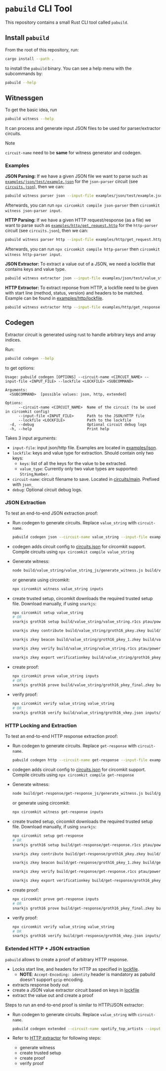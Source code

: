 # `pabuild` CLI Tool
This repository contains a small Rust CLI tool called `pabuild`.

## Install `pabuild`
From the root of this repository, run:
```sh
cargo install --path .
```
to install the `pabuild` binary.
You can see a help menu with the subcommands by:
```sh
pabuild --help
```

## Witnessgen
To get the basic idea, run
```sh
pabuild witness --help
```
It can process and generate input JSON files to be used for parser/extractor circuits.

> [!NOTE]
> `circuit-name` need to be **same** for witness generator and codegen.

### Examples
**JSON Parsing:**
If we have a given JSON file we want to parse such as [`examples/json/test/example.json`](../examples/json/test/example.json) for the `json-parser` circuit (see [`circuits.json`](../circuits.json)), then we can:

```sh
pabuild witness parser json --input-file examples/json/test/example.json --circuit-name json-parser
```

Afterwards, you can run `npx circomkit compile json-parser` then `circomkit witness json-parser input`.

**HTTP Parsing:**
If we have a given HTTP request/response (as a file) we want to parse such as [`examples/http/get_request.http`](../examples/http/get_request.http) for the `http-parser` circuit (see `circuits.json`), then we can:

```sh
pabuild witness parser http --input-file examples/http/get_request.http --circuit-name http-parser
```

Afterwards, you can run `npx circomkit compile http-parser` then `circomkit witness http-parser input`.

**JSON Extractor:**
To extract a value out of a JSON, we need a lockfile that contains keys and value type.

```sh
pabuild witness extractor json --input-file examples/json/test/value_string.json --lockfile examples/json/lockfile/value_string.json --circuit-name value_string
```

**HTTP Extractor:**
To extract reponse from HTTP, a lockfile need to be given with start line (method, status, version) and headers to be matched. Example can be found in [examples/http/lockfile](../examples/http/lockfile/).

```sh
pabuild witness extractor http --input-file examples/http/get_response.http --lockfile examples/http/lockfile/response.lock.json --circuit-name get-response
```

## Codegen
Extractor circuit is generated using rust to handle arbitrary keys and array indices.

Run:
```sh
pabuild codegen --help
```
to get options:
```
Usage: pabuild codegen [OPTIONS] --circuit-name <CIRCUIT_NAME> --input-file <INPUT_FILE> --lockfile <LOCKFILE> <SUBCOMMAND>

Arguments:
  <SUBCOMMAND>  [possible values: json, http, extended]

Options:
      --circuit-name <CIRCUIT_NAME>  Name of the circuit (to be used in circomkit config)
      --input-file <INPUT_FILE>      Path to the JSON/HTTP file
      --lockfile <LOCKFILE>          Path to the lockfile
  -d, --debug                        Optional circuit debug logs
  -h, --help                         Print help
```
Takes 3 input arguments:
- `input-file`: input json/http file. Examples are located in [examples/json](../examples/json/test/).
- `lockfile`: keys and value type for extraction. Should contain only two keys:
  - `keys`: list of all the keys for the value to be extracted.
  - `value_type`: Currently only two value types are supported: `String`,`Number`.
- `circuit-name`: circuit filename to save. Located in [circuits/main](../circuits/main/). Prefixed with `json_`
- `debug`: Optional circuit debug logs.

### JSON Extraction

To test an end-to-end JSON extraction proof:
- Run codegen to generate circuits. Replace `value_string` with `circuit-name`.
   ```sh
   pabuild codegen json --circuit-name value_string --input-file examples/json/test/value_string.json --lockfile examples/json/lockfile/value_string.json -d
   ```

- codegen adds circuit config to [circuits.json](../circuits.json) for circomkit support. Compile circuits using `npx circomkit compile value_string`

- Generate witness:
   ```sh
   node build/value_string/value_string_js/generate_witness.js build/value_string/value_string_js/value_string.wasm inputs/value_string/inputs.json build/value_string/witness.wtns
   ```
   or generate using circomkit:
   ```bash
   npx circomkit witness value_string inputs
   ```

- create trusted setup, circomkit downloads the required trusted setup file. Download manually, if using `snarkjs`:
   ```bash
   npx circomkit setup value_string
   # OR
   snarkjs groth16 setup build/value_string/value_string.r1cs ptau/powersOfTau28_hez_final_14.ptau build/value_string/groth16_pkey.zkey

   snarkjs zkey contribute build/value_string/groth16_pkey.zkey build/value_string/groth16_pkey_1.zkey --name="random" -v

   snarkjs zkey beacon build/value_string/groth16_pkey_1.zkey build/value_string/groth16_pkey_final.zkey 0102030405060708090a0b0c0d0e0f101112131415161718191a1b1c1d1e1f 10 -n="Final Beacon phase2"

   snarkjs zkey verify build/value_string/value_string.r1cs ptau/powersOfTau28_hez_final_14.ptau build/value_string/groth16_pkey_final.zkey

   snarkjs zkey export verificationkey build/value_string/groth16_pkey_final.zkey build/value_string/groth16_vkey.json
   ```

- create proof:
   ```bash
   npx circomkit prove value_string inputs
   # OR
   snarkjs groth16 prove build/value_string/groth16_pkey_final.zkey build/value_string/witness.wtns build/value_string/groth16_proof.json inputs/value_string/inputs.json
   ```

- verify proof:
   ```bash
   npx circomkit verify value_string value_string
   # OR
   snarkjs groth16 verify build/value_string/groth16_vkey.json inputs/value_string/inputs.json build/value_string/groth16_proof.json
   ```

### HTTP Locking and Extraction

To test an end-to-end HTTP response extraction proof:
- Run codegen to generate circuits. Replace `get-response` with `circuit-name`.
   ```sh
   pabuild codegen http --circuit-name get-response --input-file examples/http/get_response.http --lockfile examples/http/lockfile/response.lock.json -d
   ```

- codegen adds circuit config to [circuits.json](../circuits.json) for circomkit support. Compile circuits using `npx circomkit compile get-response`

- Generate witness:
   ```sh
   node build/get-response/get-response_js/generate_witness.js build/get-response/get-response_js/get-response.wasm inputs/get-response/inputs.json build/get-response/witness.wtns
   ```
   or generate using circomkit:
   ```bash
   npx circomkit witness get-response inputs
   ```

- create trusted setup, circomkit downloads the required trusted setup file. Download manually, if using `snarkjs`:
   ```bash
   npx circomkit setup get-response
   # OR
   snarkjs groth16 setup build/get-response/get-response.r1cs ptau/powersOfTau28_hez_final_16.ptau build/get-response/groth16_pkey.zkey

   snarkjs zkey contribute build/get-response/groth16_pkey.zkey build/get-response/groth16_pkey_1.zkey --name="random" -v

   snarkjs zkey beacon build/get-response/groth16_pkey_1.zkey build/get-response/groth16_pkey_final.zkey 0102030405060708090a0b0c0d0e0f101112131415161718191a1b1c1d1e1f 10 -n="Final Beacon phase2"

   snarkjs zkey verify build/get-response/get-response.r1cs ptau/powersOfTau28_hez_final_16.ptau build/get-response/groth16_pkey_final.zkey

   snarkjs zkey export verificationkey build/get-response/groth16_pkey_final.zkey build/get-response/groth16_vkey.json
   ```

- create proof:
   ```bash
   npx circomkit prove get-response inputs
   # OR
   snarkjs groth16 prove build/get-response/groth16_pkey_final.zkey build/get-response/witness.wtns build/get-response/groth16_proof.json inputs/get-response/inputs.json
   ```

- verify proof:
   ```bash
   npx circomkit verify value_string value_string
   # OR
   snarkjs groth16 verify build/get-response/groth16_vkey.json inputs/get-response/inputs.json build/get-response/groth16_proof.json
   ```

### Extended HTTP + JSON extraction

`pabuild` allows to create a proof of arbitrary HTTP response.
- Locks start line, and headers for HTTP as specified in [lockfile](../examples/http/lockfile/spotify_extended.lock.json).
  - **NOTE**: `Accept-Encoding: identity` header is mandatory as pabuild doesn't support `gzip` encoding.
- extracts response body out
- create a JSON value extractor circuit based on keys in [lockfile](../examples/http/lockfile/spotify_extended.lock.json)
- extract the value out and create a proof

Steps to run an end-to-end proof is similar to HTTP/JSON extractor:
- Run codegen to generate circuits. Replace `value_string` with `circuit-name`.
   ```sh
   pabuild codegen extended --circuit-name spotify_top_artists --input-file examples/http/spotify_top_artists.json --lockfile examples/http/lockfile/spotify_extended.lock.json -d
   ```

- Refer to [HTTP extractor](#http-locking-and-extraction) for following steps:
   - generate witness
   - create trusted setup
   - create proof
   - verify proof